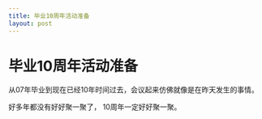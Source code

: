 ```yaml
---
title: 毕业10周年活动准备
layout: post
---
```


# 毕业10周年活动准备

从07年毕业到现在已经10年时间过去，会议起来仿佛就像是在昨天发生的事情。

好多年都没有好好聚一聚了， 10周年一定好好聚一聚。
